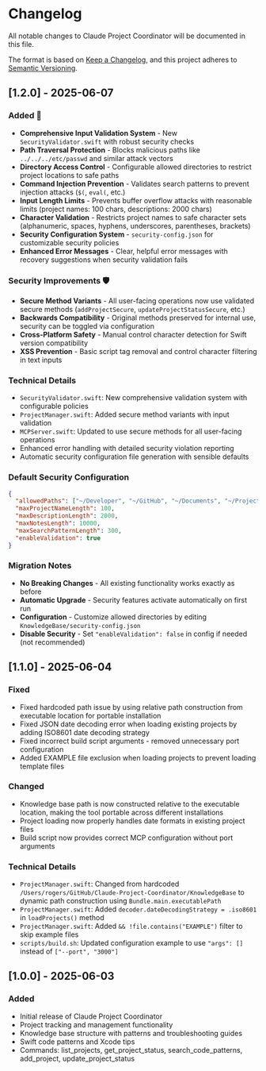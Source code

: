 # Changelog

All notable changes to Claude Project Coordinator will be documented in this file.

The format is based on [Keep a Changelog](https://keepachangelog.com/en/1.0.0/),
and this project adheres to [Semantic Versioning](https://semver.org/spec/v2.0.0.html).

## [1.2.0] - 2025-06-07

### Added 🔐
- **Comprehensive Input Validation System** - New `SecurityValidator.swift` with robust security checks
- **Path Traversal Protection** - Blocks malicious paths like `../../../etc/passwd` and similar attack vectors
- **Directory Access Control** - Configurable allowed directories to restrict project locations to safe paths
- **Command Injection Prevention** - Validates search patterns to prevent injection attacks (`$(`, `eval(`, etc.)
- **Input Length Limits** - Prevents buffer overflow attacks with reasonable limits (project names: 100 chars, descriptions: 2000 chars)
- **Character Validation** - Restricts project names to safe character sets (alphanumeric, spaces, hyphens, underscores, parentheses, brackets)
- **Security Configuration System** - `security-config.json` for customizable security policies
- **Enhanced Error Messages** - Clear, helpful error messages with recovery suggestions when security validation fails

### Security Improvements 🛡️
- **Secure Method Variants** - All user-facing operations now use validated secure methods (`addProjectSecure`, `updateProjectStatusSecure`, etc.)
- **Backwards Compatibility** - Original methods preserved for internal use, security can be toggled via configuration
- **Cross-Platform Safety** - Manual control character detection for Swift version compatibility
- **XSS Prevention** - Basic script tag removal and control character filtering in text inputs

### Technical Details
- `SecurityValidator.swift`: New comprehensive validation system with configurable policies
- `ProjectManager.swift`: Added secure method variants with input validation
- `MCPServer.swift`: Updated to use secure methods for all user-facing operations
- Enhanced error handling with detailed security violation reporting
- Automatic security configuration file generation with sensible defaults

### Default Security Configuration
```json
{
  "allowedPaths": ["~/Developer", "~/GitHub", "~/Documents", "~/Projects", "~/Desktop/Development", "~/Xcode"],
  "maxProjectNameLength": 100,
  "maxDescriptionLength": 2000,
  "maxNotesLength": 10000,
  "maxSearchPatternLength": 300,
  "enableValidation": true
}
```

### Migration Notes
- **No Breaking Changes** - All existing functionality works exactly as before
- **Automatic Upgrade** - Security features activate automatically on first run
- **Configuration** - Customize allowed directories by editing `KnowledgeBase/security-config.json`
- **Disable Security** - Set `"enableValidation": false` in config if needed (not recommended)

## [1.1.0] - 2025-06-04

### Fixed
- Fixed hardcoded path issue by using relative path construction from executable location for portable installation
- Fixed JSON date decoding error when loading existing projects by adding ISO8601 date decoding strategy
- Fixed incorrect build script arguments - removed unnecessary port configuration
- Added EXAMPLE file exclusion when loading projects to prevent loading template files

### Changed
- Knowledge base path is now constructed relative to the executable location, making the tool portable across different installations
- Project loading now properly handles date formats in existing project files
- Build script now provides correct MCP configuration without port arguments

### Technical Details
- `ProjectManager.swift`: Changed from hardcoded `/Users/rogers/GitHub/Claude-Project-Coordinator/KnowledgeBase` to dynamic path construction using `Bundle.main.executablePath`
- `ProjectManager.swift`: Added `decoder.dateDecodingStrategy = .iso8601` in `loadProjects()` method
- `ProjectManager.swift`: Added `&& !file.contains("EXAMPLE")` filter to skip example files
- `scripts/build.sh`: Updated configuration example to use `"args": []` instead of `["--port", "3000"]`

## [1.0.0] - 2025-06-03

### Added
- Initial release of Claude Project Coordinator
- Project tracking and management functionality
- Knowledge base structure with patterns and troubleshooting guides
- Swift code patterns and Xcode tips
- Commands: list_projects, get_project_status, search_code_patterns, add_project, update_project_status
